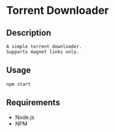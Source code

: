 # Torrent Downloader

## Description

    A simple torrent downloader. 
    Supports magnet links only.

## Usage

    npm start

## Requirements
- Node.js
- NPM